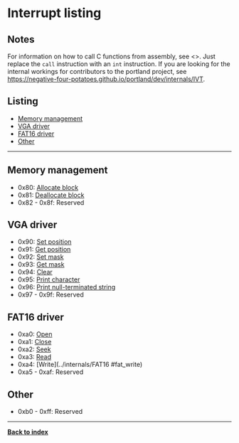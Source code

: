 # Interrupt listing
## Notes
For information on how to call C functions from assembly, see <>.  Just replace the `call` instruction with an `int` instruction.  If you are looking for the internal workings for contributors to the portland project, see <https://negative-four-potatoes.github.io/portland/dev/internals/IVT>.

## Listing
* [Memory management](memory-management)
* [VGA driver](vga-driver)
* [FAT16 driver](fat16-driver)
* [Other](other)

---
## Memory management
* 0x80: [Allocate block](../internals/memory#mem_alloc_block)
* 0x81: [Deallocate block](../internals/memory#mem_dealloc_block)
* 0x82 - 0x8f: Reserved

## VGA driver
* 0x90: [Set position](../internals/VGA#vga_pos)
* 0x91: [Get position](../internals/VGA#vga_pos)
* 0x92: [Set mask](../internals/VGA#vga_mask)
* 0x93: [Get mask](../internals/VGA#vga_mask)
* 0x94: [Clear](../internals/VGA#vga_clear)
* 0x95: [Print character](../internals/VGA#vga_pch)
* 0x96: [Print null-terminated string](../internals/VGA#vga_psz)
* 0x97 - 0x9f: Reserved

## FAT16 driver
* 0xa0: [Open](../internals/FAT16#fat_open)
* 0xa1: [Close](../internals/FAT16#fat_close)
* 0xa2: [Seek](../internals/FAT16#fat_seek)
* 0xa3: [Read](../internals/FAT16#fat_read)
* 0xa4: [Write](../internals/FAT16 #fat_write)
* 0xa5 - 0xaf: Reserved

## Other
* 0xb0 - 0xff: Reserved

---
**[Back to index](index)**
